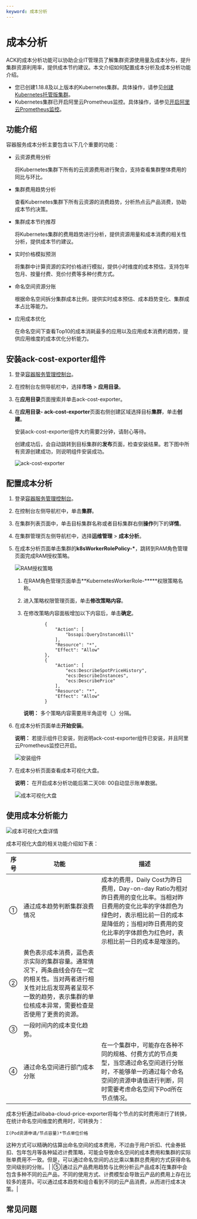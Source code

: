 ```yaml
---
keyword: 成本分析
---
```


# 成本分析

ACK的成本分析功能可以协助企业IT管理员了解集群资源使用量及成本分布，提升集群资源利用率，提供成本节约建议。本文介绍如何配置成本分析及成本分析功能介绍。

-   您已创建1.18.8及以上版本的Kubernetes集群。具体操作，请参见[创建Kubernetes托管版集群](/intl.zh-CN/Kubernetes集群用户指南/集群/创建集群/创建Kubernetes托管版集群.md)。
-   Kubernetes集群已开启阿里云Prometheus监控。具体操作，请参见[开启阿里云Prometheus监控](/intl.zh-CN/Kubernetes集群用户指南/可观测性/监控管理/阿里云Prometheus监控.md)。

## 功能介绍

容器服务成本分析主要包含以下几个重要的功能：

-   云资源费用分析

    将Kubernetes集群下所有的云资源费用进行聚合，支持查看集群整体费用的同比与环比。

-   集群费用趋势分析

    查看Kubernetes集群下所有云资源的消费趋势，分析热点云产品消费，协助成本节约决策。

-   集群成本节约推荐

    将Kubernetes集群的费用趋势进行分析，提供资源用量和成本消费的相关性分析，提供成本节约建议。

-   实时价格模拟预测

    将集群中计算资源的实时价格进行模拟，提供小时维度的成本预估，支持包年包月、按量付费、竞价付费等多种付费方式。

-   命名空间资源分账

    根据命名空间拆分集群成本比例，提供实时成本预估、成本趋势变化、集群成本占比等能力。

-   应用成本优化

    在命名空间下查看Top10的成本消耗最多的应用以及应用成本消费的趋势，提供应用维度的成本优化分析能力。


## 安装ack-cost-exporter组件

1.  登录[容器服务管理控制台](https://cs.console.aliyun.com)。

2.  在控制台左侧导航栏中，选择**市场** \> **应用目录**。

3.  在**应用目录**页面搜索并单击ack-cost-exporter。

4.  在**应用目录- ack-cost-exporter**页面右侧创建区域选择目标**集群**，单击**创建**。

    安装ack-cost-exporter组件大约需要2分钟，请耐心等待。

    创建成功后，会自动跳转到目标集群的**发布**页面，检查安装结果。若下图中所有资源创建成功，则说明组件安装成功。

    ![ack-cost-exporter](https://static-aliyun-doc.oss-accelerate.aliyuncs.com/assets/img/zh-CN/8138960261/p272356.png)


## 配置成本分析

1.  登录[容器服务管理控制台](https://cs.console.aliyun.com)。

2.  在控制台左侧导航栏中，单击**集群**。

3.  在集群列表页面中，单击目标集群名称或者目标集群右侧**操作**列下的**详情**。

4.  在集群管理页左侧导航栏中，选择**运维管理** \> **成本分析**。

5.  在成本分析页面单击集群的**k8sWorkerRolePolicy-\***，跳转到RAM角色管理页面完成RAM授权策略。

    ![RAM授权策略](https://static-aliyun-doc.oss-accelerate.aliyuncs.com/assets/img/zh-CN/9138960261/p272320.png)

    1.  在RAM角色管理页面单击**KubernetesWorkerRole-\*\*\***权限策略名称。

    2.  进入策略权限管理页面，单击**修改策略内容**。

    3.  在修改策略内容面板增加以下内容后，单击**确定**。

        ```
                {
                    "Action": [
                        "bssapi:QueryInstanceBill"
                    ],
                    "Resource": "*",
                    "Effect": "Allow"
                },
                {
                    "Action": [
                        "ecs:DescribeSpotPriceHistory",
                        "ecs:DescribeInstances",
                        "ecs:DescribePrice"
                    ],
                    "Resource": "*",
                    "Effect": "Allow"
                }
        ```

        **说明：** 多个策略内容需要用半角逗号（,）分隔。

6.  在成本分析页面单击**开始安装**。

    **说明：** 若提示组件已安装，则说明ack-cost-exporter组件已安装，并且阿里云Prometheus监控已开启。

    ![安装组件](https://static-aliyun-doc.oss-accelerate.aliyuncs.com/assets/img/zh-CN/9138960261/p272328.png)

7.  在成本分析页面查看成本可视化大盘。

    **说明：** 在开启成本分析功能后第二天08: 00自动显示账单数据。

    ![成本可视化大盘](https://static-aliyun-doc.oss-accelerate.aliyuncs.com/assets/img/zh-CN/5156460261/p272334.png)


## 使用成本分析能力

![成本可视化大盘详情](https://static-aliyun-doc.oss-accelerate.aliyuncs.com/assets/img/zh-CN/8387460261/p272351.png)

成本可视化大盘的相关功能介绍如下表：

|序号|功能|描述|
|--|--|--|
|①|通过成本趋势判断集群浪费情况|成本的费用，Daily Cost为昨日费用，Day-on-day Ratio为相对昨日费用的变化比率。当相对昨日费用的变化比率的字体颜色为绿色时，表示相比前一日的成本是降低的；当相对昨日费用的变化比率的字体颜色为红色时，表示相比前一日的成本是增涨的。 |
|②|黄色表示成本消费，蓝色表示实际的集群容量。通常情况下，两条曲线会存在一定的相关性。当对两者进行相关性对比后发现两者呈现不一致的趋势，表示集群的单位核成本异常，需要检查是否使用了更贵的资源。 |
|③|一段时间内的成本变化趋势。|
|④|通过命名空间进行部门成本分账|在一个集群中，可能存在各种不同的规格、付费方式的节点类型，当您通过命名空间进行分账时，不能够单一的通过每个命名空间的资源申请值进行判断，同时需要考虑命名空间下Pod所在节点情况。

成本分析通过alibaba-cloud-price-exporter将每个节点的实时费用进行了转换，在统计命名空间维度的费用时，可转换为：

```
Σ(Pod资源申请/节点容量)*节点单位价格
```

这种方式可以精确的估算出命名空间的成本费用，不过由于用户折扣、代金券抵扣、包年包月等各种延迟计费策略，可能会导致命名空间的成本费用和集群的实际账单费用不一致。但是，可以通过命名空间的占比乘以集群总费用的方式获得命名空间级别的分账。 |
|⑤|通过云产品费用趋势与比例分析云产品成本|在集群中会包含多种不同的云产品，不同的使用方式、计费模型会导致云产品的费用上存在比较多的差异。可以通过成本趋势和组合看到不同的云产品消费，从而进行成本决策。|

## 常见问题



